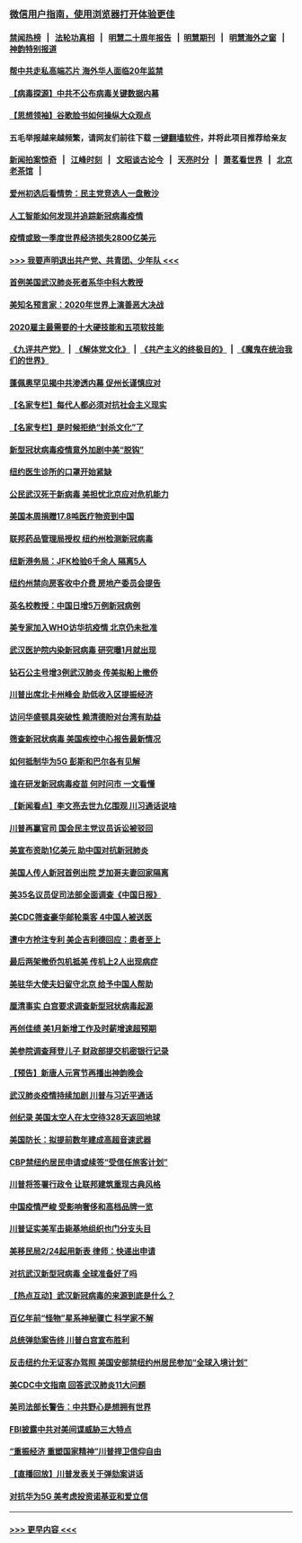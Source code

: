 ### [微信用户指南，使用浏览器打开体验更佳](https://github.com/gfw-breaker/banned-news1/blob/master/indexes/wechat-guide.md?t=0)
#### [禁闻热榜](热点新闻.md?t=0)  &nbsp;&nbsp;|&nbsp;&nbsp; [法轮功真相](https://github.com/gfw-breaker/truth/blob/master/README.md?t=0) &nbsp;&nbsp;|&nbsp;&nbsp; [明慧二十周年报告](https://github.com/gfw-breaker/mh-reports/blob/master/README.md?t=0) &nbsp;&nbsp;|&nbsp;&nbsp;[明慧期刊](https://github.com/gfw-breaker/mh-qikan) &nbsp;&nbsp;|&nbsp;&nbsp; [明慧海外之窗](https://github.com/gfw-breaker/mh-news/blob/master/README.md?t=0) &nbsp;&nbsp;|&nbsp;&nbsp; [神韵特别报道](https://github.com/gfw-breaker/mh-news/blob/master/shenyun.md?t=0)
#### [帮中共走私高端芯片 海外华人面临20年监禁](../pages/nsc412/n11855016.md?t=02101255) 
#### [【病毒探源】中共不公布病毒关键数据内幕](../pages/nsc412/n11856584.md?t=02101255) 
#### [【思想领袖】谷歌脸书如何操纵大众观点](../pages/nsc412/n11680874.md?t=02101255) 
#### 五毛举报越来越频繁，请网友们前往下载 [一键翻墙软件](https://github.com/gfw-breaker/ssr-accounts)，并将此项目推荐给亲友
#### [新闻拍案惊奇](https://github.com/gfw-breaker/banned-news1/blob/master/pages/link4.md) &nbsp;&nbsp;|&nbsp;&nbsp; [江峰时刻](https://github.com/gfw-breaker/banned-news1/blob/master/pages/link4.md) &nbsp;&nbsp;|&nbsp;&nbsp; [文昭谈古论今](https://github.com/gfw-breaker/banned-news1/blob/master/pages/link4.md) &nbsp;&nbsp;|&nbsp;&nbsp; [天亮时分](https://github.com/gfw-breaker/banned-news1/blob/master/pages/link4.md) &nbsp;&nbsp;|&nbsp;&nbsp; [萧茗看世界](https://github.com/gfw-breaker/banned-news1/blob/master/pages/link4.md) &nbsp;&nbsp;|&nbsp;&nbsp; [北京老茶馆](https://github.com/gfw-breaker/banned-news1/blob/master/pages/link4.md) &nbsp;&nbsp;|&nbsp;&nbsp; 
#### [爱州初选后看情势：民主党竞选人一盘散沙](../pages/nsc412/n11856557.md?t=02101255) 
#### [人工智能如何发现并追踪新冠病毒疫情](../pages/nsc412/n11856398.md?t=02101255) 
#### [疫情或致一季度世界经济损失2800亿美元](../pages/nsc412/n11855639.md?t=02101255) 
#### [>>> 我要声明退出共产党、共青团、少年队 <<<](https://github.com/begood0513/goodnews/blob/master/quit/letter.md) 
#### [首例美国武汉肺炎死者系华中科大教授](../pages/nsc412/n11855500.md?t=02101255) 
#### [美知名预言家：2020年世界上演善恶大决战](../pages/nsc412/n11855418.md?t=02101255) 
#### [2020雇主最需要的十大硬技能和五项软技能](../pages/nsc412/n11850953.md?t=02101255) 
#### [《九评共产党》](https://github.com/begood0513/9ping.md/blob/master/README.md) &nbsp;|&nbsp; [《解体党文化》](../../../../jtdwh.md/blob/master/README.md)  &nbsp;|&nbsp; [《共产主义的终极目的》](../../../../gczydzjmd.md/blob/master/README.md) &nbsp;|&nbsp; [《魔鬼在统治我们的世界》](../../../../mgztzwmdsj.md/blob/master/README.md) 
#### [蓬佩奥罕见揭中共渗透内幕 促州长谨慎应对](../pages/nsc412/n11854685.md?t=02101255) 
#### [【名家专栏】每代人都必须对抗社会主义现实](../pages/nsc412/n11831412.md?t=02101255) 
#### [【名家专栏】是时候拒绝“封杀文化”了](../pages/nsc412/n11814093.md?t=02101255) 
#### [新型冠状病毒疫情意外加剧中美“脱钩”](../pages/nsc412/n11854475.md?t=02101255) 
#### [纽约医生诊所的口罩开始紧缺](../pages/nsc412/n11853364.md?t=02101255) 
#### [公民武汉死于新病毒 美担忧北京应对危机能力](../pages/nsc412/n11854331.md?t=02101255) 
#### [美国本周捐赠17.8吨医疗物资到中国](../pages/nsc412/n11854269.md?t=02101255) 
#### [联邦药品管理局授权  纽约州检测新冠病毒](../pages/nsc412/n11853371.md?t=02101255) 
#### [纽新港务局：JFK检验6千余人  隔离5人](../pages/nsc412/n11853366.md?t=02101255) 
#### [纽约州禁向房客收中介费  房地产委员会提告](../pages/nsc412/n11853360.md?t=02101255) 
#### [英名校教授：中国日增5万例新冠病例](../pages/nsc412/n11854174.md?t=02101255) 
#### [美专家加入WHO访华抗疫情 北京仍未批准](../pages/nsc412/n11854043.md?t=02101255) 
#### [武汉医护院内染新冠病毒 研究曝1月就出现](../pages/nsc412/n11852928.md?t=02101255) 
#### [钻石公主号增3例武汉肺炎 传美拟船上撤侨](../pages/nsc412/n11853240.md?t=02101255) 
#### [川普出席北卡州峰会 助低收入区提振经济](../pages/nsc412/n11853232.md?t=02101255) 
#### [访问华盛顿具突破性 赖清德盼对台湾有助益](../pages/nsc412/n11853129.md?t=02101255) 
#### [筛查新冠状病毒 美国疾控中心报告最新情况](../pages/nsc412/n11853070.md?t=02101255) 
#### [如何抵制华为5G 彭斯和巴尔各有见解](../pages/nsc412/n11852535.md?t=02101255) 
#### [谁在研发新冠病毒疫苗 何时问市 一文看懂](../pages/nsc412/n11852840.md?t=02101255) 
#### [【新闻看点】李文亮去世九亿围观 川习通话说啥](../pages/nsc412/n11852360.md?t=02101255) 
#### [川普再赢官司 国会民主党议员诉讼被驳回](../pages/nsc412/n11852287.md?t=02101255) 
#### [美宣布资助1亿美元 助中国对抗新冠肺炎](../pages/nsc412/n11852531.md?t=02101255) 
#### [美国人传人新冠首例出院 芝加哥夫妻回家隔离](../pages/nsc412/n11852452.md?t=02101255) 
#### [美35名议员促司法部全面调查《中国日报》](../pages/nsc412/n11852435.md?t=02101255) 
#### [美CDC筛查豪华邮轮乘客 4中国人被送医](../pages/nsc412/n11852085.md?t=02101255) 
#### [遭中方抢注专利 美企吉利德回应：患者至上](../pages/nsc412/n11852037.md?t=02101255) 
#### [最后两架撤侨包机抵美 传机上2人出现病症](../pages/nsc412/n11852173.md?t=02101255) 
#### [美驻华大使夫妇留守北京 给予中国人帮助](../pages/nsc412/n11852165.md?t=02101255) 
#### [厘清事实 白宫要求调查新型冠状病毒起源](../pages/nsc412/n11852106.md?t=02101255) 
#### [再创佳绩 美1月新增工作及时薪增速超预期](../pages/nsc412/n11852174.md?t=02101255) 
#### [美参院调查拜登儿子 财政部提交机密银行记录](../pages/nsc412/n11851808.md?t=02101255) 
#### [【预告】新唐人元宵节再播出神韵晚会](../pages/nsc412/n11843192.md?t=02101255) 
#### [武汉肺炎疫情持续加剧 川普与习近平通话](../pages/nsc412/n11851613.md?t=02101255) 
#### [创纪录 美国太空人在太空待328天返回地球](../pages/nsc412/n11851266.md?t=02101255) 
#### [美国防长：拟提前数年建成高超音速武器](../pages/nsc412/n11850959.md?t=02101255) 
#### [CBP禁纽约居民申请或续签“受信任旅客计划”](../pages/nsc412/n11850857.md?t=02101255) 
#### [川普将签署行政令 让联邦建筑重现古典风格](../pages/nsc412/n11850654.md?t=02101255) 
#### [中国疫情严峻 受影响奢侈和高档品牌一览](../pages/nsc412/n11850319.md?t=02101255) 
#### [川普证实美军击毙基地组织也门分支头目](../pages/nsc412/n11850383.md?t=02101255) 
#### [美移民局2/24起用新表 律师：快递出申请](../pages/nsc412/n11848220.md?t=02101255) 
#### [对抗武汉新型冠病毒 全球准备好了吗](../pages/nsc412/n11850142.md?t=02101255) 
#### [【热点互动】武汉新冠病毒的来源到底是什么？](../pages/nsc412/n11849749.md?t=02101255) 
#### [百亿年前“怪物”星系神秘骤亡 科学家不解](../pages/nsc412/n11849863.md?t=02101255) 
#### [总统弹劾案告终 川普白宫宣布胜利](../pages/nsc412/n11849985.md?t=02101255) 
#### [反击纽约允无证客办驾照  美国安部禁纽约州居民参加“全球入境计划”](../pages/nsc412/n11849828.md?t=02101255) 
#### [美CDC中文指南 回答武汉肺炎11大问题](../pages/nsc412/n11849703.md?t=02101255) 
#### [美司法部长警告：中共野心是想拥有世界](../pages/nsc412/n11849769.md?t=02101255) 
#### [FBI披露中共对美间谍威胁三大特点](../pages/nsc412/n11849700.md?t=02101255) 
#### [“重振经济 重塑国家精神”川普捍卫信仰自由](../pages/nsc412/n11849641.md?t=02101255) 
#### [【直播回放】川普发表关于弹劾案讲话](../pages/nsc412/n11849472.md?t=02101255) 
#### [对抗华为5G 美考虑投资诺基亚和爱立信](../pages/nsc412/n11849510.md?t=02101255) 

----
#### [ >>> 更早内容 <<< ](../indexes/nsc412-earlier.md)

